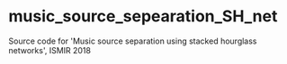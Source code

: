 # music_source_sepearation_SH_net
Source code for 'Music source separation using stacked hourglass networks', ISMIR 2018
